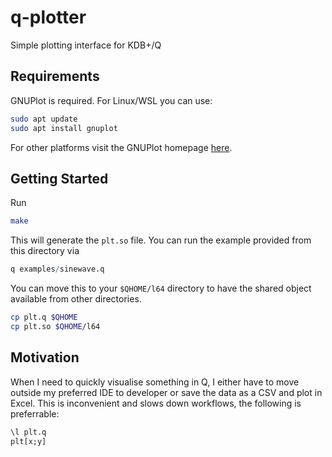 # q-plotter

Simple plotting interface for KDB+/Q

## Requirements

GNUPlot is required. For Linux/WSL you can use:

```bash
sudo apt update
sudo apt install gnuplot
```
For other platforms visit the GNUPlot homepage [here](http://www.gnuplot.info/).

## Getting Started

Run

```bash
make
```

This will generate the `plt.so` file. You can run the example provided from this directory via

```q
q examples/sinewave.q
```

You can move this to your `$QHOME/l64` directory to have the shared object available from other directories.

```bash
cp plt.q $QHOME
cp plt.so $QHOME/l64
```



## Motivation

When I need to quickly visualise something in Q, I either have to move outside my preferred IDE to developer or save the data as a CSV and plot in Excel. This is inconvenient and slows down workflows, the following is preferrable:

```q
\l plt.q
plt[x;y]
```